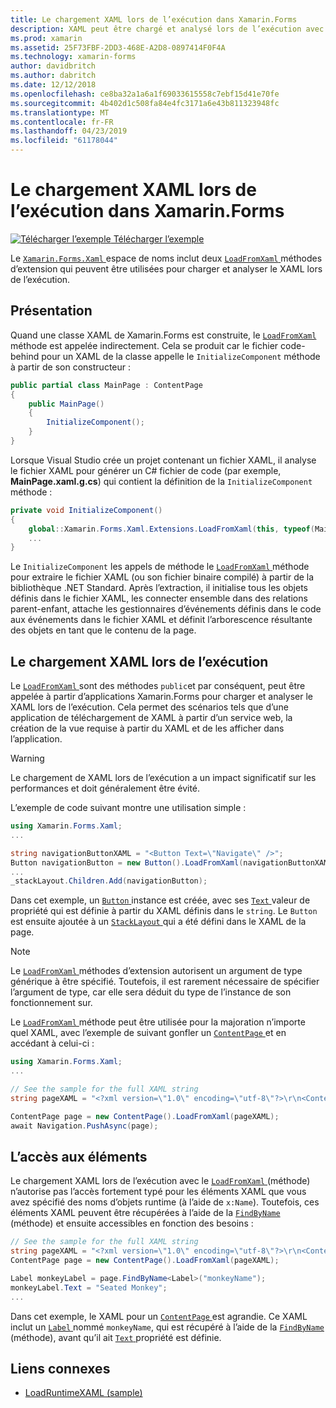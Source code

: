 ```yaml
---
title: Le chargement XAML lors de l’exécution dans Xamarin.Forms
description: XAML peut être chargé et analysé lors de l’exécution avec les méthodes d’extension LoadFromXaml.
ms.prod: xamarin
ms.assetid: 25F73FBF-2DD3-468E-A2D8-0897414F0F4A
ms.technology: xamarin-forms
author: davidbritch
ms.author: dabritch
ms.date: 12/12/2018
ms.openlocfilehash: ce8ba32a1a6a1f69033615558c7ebf15d41e70fe
ms.sourcegitcommit: 4b402d1c508fa84e4fc3171a6e43b811323948fc
ms.translationtype: MT
ms.contentlocale: fr-FR
ms.lasthandoff: 04/23/2019
ms.locfileid: "61178044"
---
```

# <a name="loading-xaml-at-runtime-in-xamarinforms"></a>Le chargement XAML lors de l’exécution dans Xamarin.Forms

[![Télécharger l’exemple](~/media/shared/download.png) Télécharger l’exemple](https://developer.xamarin.com/samples/xamarin-forms/XAML/LoadRuntimeXAML/)

Le [ `Xamarin.Forms.Xaml` ](xref:Xamarin.Forms.Xaml) espace de noms inclut deux [ `LoadFromXaml` ](xref:Xamarin.Forms.Xaml.Extensions.LoadFromXaml*) méthodes d’extension qui peuvent être utilisées pour charger et analyser le XAML lors de l’exécution.

## <a name="background"></a>Présentation

Quand une classe XAML de Xamarin.Forms est construite, le [ `LoadFromXaml` ](xref:Xamarin.Forms.Xaml.Extensions.LoadFromXaml*) méthode est appelée indirectement. Cela se produit car le fichier code-behind pour un XAML de la classe appelle le `InitializeComponent` méthode à partir de son constructeur :

```csharp
public partial class MainPage : ContentPage
{
    public MainPage()
    {
        InitializeComponent();
    }
}
```

Lorsque Visual Studio crée un projet contenant un fichier XAML, il analyse le fichier XAML pour générer un C# fichier de code (par exemple, **MainPage.xaml.g.cs**) qui contient la définition de la `InitializeComponent` méthode :

```csharp
private void InitializeComponent()
{
    global::Xamarin.Forms.Xaml.Extensions.LoadFromXaml(this, typeof(MainPage));
    ...
}
```

Le `InitializeComponent` les appels de méthode le [ `LoadFromXaml` ](xref:Xamarin.Forms.Xaml.Extensions.LoadFromXaml*) méthode pour extraire le fichier XAML (ou son fichier binaire compilé) à partir de la bibliothèque .NET Standard. Après l’extraction, il initialise tous les objets définis dans le fichier XAML, les connecter ensemble dans des relations parent-enfant, attache les gestionnaires d’événements définis dans le code aux événements dans le fichier XAML et définit l’arborescence résultante des objets en tant que le contenu de la page.

## <a name="loading-xaml-at-runtime"></a>Le chargement XAML lors de l’exécution

Le [ `LoadFromXaml` ](xref:Xamarin.Forms.Xaml.Extensions.LoadFromXaml*) sont des méthodes `public`et par conséquent, peut être appelée à partir d’applications Xamarin.Forms pour charger et analyser le XAML lors de l’exécution. Cela permet des scénarios tels que d’une application de téléchargement de XAML à partir d’un service web, la création de la vue requise à partir du XAML et de les afficher dans l’application.

> [!WARNING]
> Le chargement de XAML lors de l’exécution a un impact significatif sur les performances et doit généralement être évité.

L’exemple de code suivant montre une utilisation simple :

```csharp
using Xamarin.Forms.Xaml;
...

string navigationButtonXAML = "<Button Text=\"Navigate\" />";
Button navigationButton = new Button().LoadFromXaml(navigationButtonXAML);
...
_stackLayout.Children.Add(navigationButton);
```

Dans cet exemple, un [ `Button` ](xref:Xamarin.Forms.Button) instance est créée, avec ses [ `Text` ](xref:Xamarin.Forms.Button.Text) valeur de propriété qui est définie à partir du XAML définis dans le `string`. Le `Button` est ensuite ajoutée à un [ `StackLayout` ](xref:Xamarin.Forms.StackLayout) qui a été défini dans le XAML de la page.

> [!NOTE]
> Le [ `LoadFromXaml` ](xref:Xamarin.Forms.Xaml.Extensions.LoadFromXaml*) méthodes d’extension autorisent un argument de type générique à être spécifié. Toutefois, il est rarement nécessaire de spécifier l’argument de type, car elle sera déduit du type de l’instance de son fonctionnement sur.

Le [ `LoadFromXaml` ](xref:Xamarin.Forms.Xaml.Extensions.LoadFromXaml*) méthode peut être utilisée pour la majoration n’importe quel XAML, avec l’exemple de suivant gonfler un [ `ContentPage` ](xref:Xamarin.Forms.ContentPage) et en accédant à celui-ci :

```csharp
using Xamarin.Forms.Xaml;
...

// See the sample for the full XAML string
string pageXAML = "<?xml version=\"1.0\" encoding=\"utf-8\"?>\r\n<ContentPage xmlns=\"http://xamarin.com/schemas/2014/forms\"\nxmlns:x=\"http://schemas.microsoft.com/winfx/2009/xaml\"\nx:Class=\"LoadRuntimeXAML.CatalogItemsPage\"\nTitle=\"Catalog Items\">\n</ContentPage>";

ContentPage page = new ContentPage().LoadFromXaml(pageXAML);
await Navigation.PushAsync(page);
```

## <a name="accessing-elements"></a>L’accès aux éléments

Le chargement XAML lors de l’exécution avec le [ `LoadFromXaml` ](xref:Xamarin.Forms.Xaml.Extensions.LoadFromXaml*) (méthode) n’autorise pas l’accès fortement typé pour les éléments XAML que vous avez spécifié des noms d’objets runtime (à l’aide de `x:Name`). Toutefois, ces éléments XAML peuvent être récupérées à l’aide de la [ `FindByName` ](xref:Xamarin.Forms.NameScopeExtensions.FindByName*) (méthode) et ensuite accessibles en fonction des besoins :

```csharp
// See the sample for the full XAML string
string pageXAML = "<?xml version=\"1.0\" encoding=\"utf-8\"?>\r\n<ContentPage xmlns=\"http://xamarin.com/schemas/2014/forms\"\nxmlns:x=\"http://schemas.microsoft.com/winfx/2009/xaml\"\nx:Class=\"LoadRuntimeXAML.CatalogItemsPage\"\nTitle=\"Catalog Items\">\n<StackLayout>\n<Label x:Name=\"monkeyName\"\n />\n</StackLayout>\n</ContentPage>";
ContentPage page = new ContentPage().LoadFromXaml(pageXAML);

Label monkeyLabel = page.FindByName<Label>("monkeyName");
monkeyLabel.Text = "Seated Monkey";
...
```

Dans cet exemple, le XAML pour un [ `ContentPage` ](xref:Xamarin.Forms.ContentPage) est agrandie. Ce XAML inclut un [ `Label` ](xref:Xamarin.Forms.Label) nommé `monkeyName`, qui est récupéré à l’aide de la [ `FindByName` ](xref:Xamarin.Forms.NameScopeExtensions.FindByName*) (méthode), avant qu’il ait [ `Text` ](xref:Xamarin.Forms.Label.Text) propriété est définie.

## <a name="related-links"></a>Liens connexes

- [LoadRuntimeXAML (sample)](https://developer.xamarin.com/samples/xamarin-forms/XAML/LoadRuntimeXAML/)
